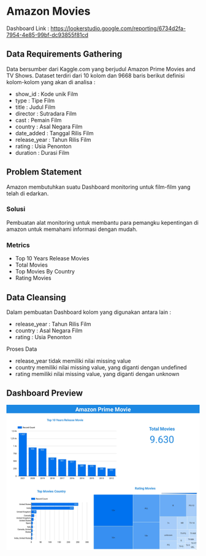 # Amazon Movies
Dashboard Link :
https://lookerstudio.google.com/reporting/6734d2fa-7954-4e85-99bf-dc93855f81cd

## Data Requirements Gathering

Data bersumber dari Kaggle.com yang berjudul Amazon Prime Movies and TV Shows. Dataset terdiri dari 10 kolom dan 9668 baris berikut definisi kolom-kolom yang akan di analisa :
- show_id : Kode unik Film
- type : Tipe Film
- title : Judul Film
- director : Sutradara Film
- cast : Pemain Film
- country : Asal Negara Film
- date_added : Tanggal Rilis Film
- release_year : Tahun Rilis Film
- rating : Usia Penonton
- duration : Durasi Film

## Problem Statement

Amazon membutuhkan suatu Dashboard monitoring untuk film-film yang telah di edarkan.

### Solusi
Pembuatan alat monitoring untuk membantu para pemangku kepentingan di amazon untuk memahami informasi dengan mudah.

### Metrics
- Top 10 Years Release Movies
- Total Movies
- Top Movies By Country
- Rating Movies

## Data Cleansing

Dalam pembuatan Dashboard kolom yang digunakan antara lain :
- release_year : Tahun Rilis Film
- country : Asal Negara Film
- rating : Usia Penonton

Proses Data
- release_year tidak memiliki nilai missing value
- country memiliki nilai missing value, yang diganti dengan undefined
- rating memiliki nilai missing value, yang diganti dengan unknown

## Dashboard Preview
![dashboard](dashboard.jpg)
